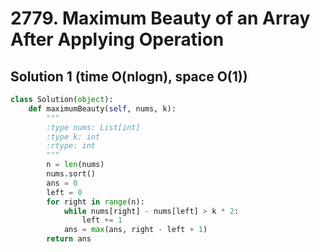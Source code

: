 # 2779. Maximum Beauty of an Array After Applying Operation

## Solution 1 (time O(nlogn), space O(1))

```python
class Solution(object):
    def maximumBeauty(self, nums, k):
        """
        :type nums: List[int]
        :type k: int
        :rtype: int
        """
        n = len(nums)
        nums.sort()
        ans = 0
        left = 0
        for right in range(n):
            while nums[right] - nums[left] > k * 2:
                left += 1 
            ans = max(ans, right - left + 1)
        return ans
```
